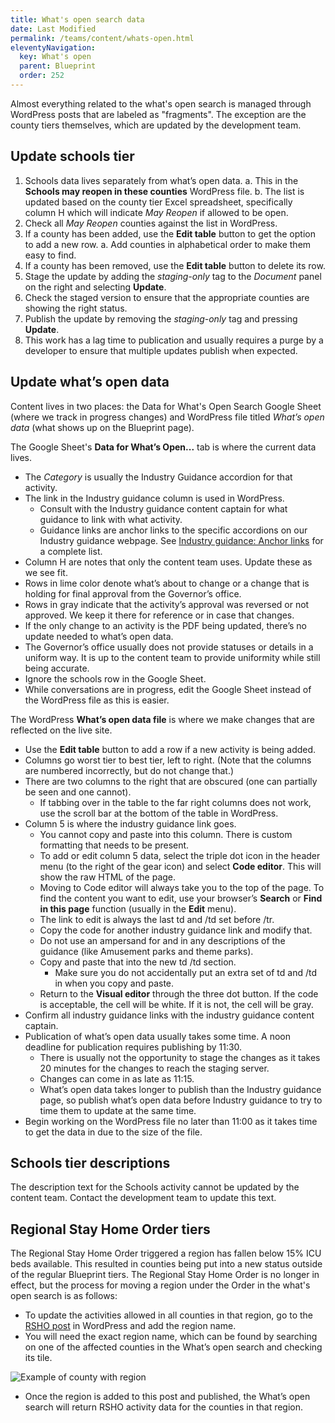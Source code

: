 ```yaml
---
title: What's open search data
date: Last Modified 
permalink: /teams/content/whats-open.html
eleventyNavigation:
  key: What's open
  parent: Blueprint
  order: 252
---
```


Almost everything related to the what's open search is managed through WordPress posts that are labeled as "fragments". The exception are the county tiers themselves, which are updated by the development team.

## Update schools tier

1. Schools data lives separately from what’s open data.
  a. This in the **Schools may reopen in these counties** WordPress file.
  b. The list is updated based on the county tier Excel spreadsheet, specifically column H which will indicate _May Reopen_ if allowed to be open.
2. Check all _May Reopen_ counties against the list in WordPress.
3. If a county has been added, use the **Edit table** button to get the option to add a new row.
  a. Add counties in alphabetical order to make them easy to find.
4. If a county has been removed, use the **Edit table** button to delete its row.
5. Stage the update by adding the _staging-only_ tag to the _Document_ panel on the right and selecting **Update**.
6. Check the staged version to ensure that the appropriate counties are showing the right status.
7. Publish the update by removing the _staging-only_ tag and pressing **Update**.
8. This work has a lag time to publication and usually requires a purge by a developer to ensure that multiple updates publish when expected.

## Update what’s open data

Content lives in two places: the Data for What's Open Search Google Sheet (where we track in progress changes) and WordPress file titled _What’s open data_ (what shows up on the Blueprint page).

The Google Sheet's **Data for What’s Open...** tab is where the current data lives.

* The _Category_ is usually the Industry Guidance accordion for that activity.
* The link in the Industry guidance column is used in WordPress.
  * Consult with the Industry guidance content captain for what guidance to link with what activity.
  * Guidance links are anchor links to the specific accordions on our Industry guidance webpage. See [Industry guidance: Anchor links](https://docs.google.com/document/d/1HQIg2FNAxGnjGs9jPFCrFXs1XvN17d_ojHrnfZvvLus/edit) for a complete list.
* Column H are notes that only the content team uses. Update these as we see fit.
* Rows in lime color denote what’s about to change or a change that is holding for final approval from the Governor’s office.
* Rows in gray indicate that the activity’s approval was reversed or not approved. We keep it there for reference or in case that changes.
* If the only change to an activity is the PDF being updated, there’s no update needed to what’s open data.
* The Governor’s office usually does not provide statuses or details in a uniform way. It is up to the content team to provide uniformity while still being accurate.
* Ignore the schools row in the Google Sheet.
* While conversations are in progress, edit the Google Sheet instead of the WordPress file as this is easier.

The WordPress **What’s open data file** is where we make changes that are reflected on the live site.

* Use the **Edit table** button to add a row if a new activity is being added.
* Columns go worst tier to best tier, left to right. (Note that the columns are numbered incorrectly, but do not change that.)
* There are two columns to the right that are obscured (one can partially be seen and one cannot).
  * If tabbing over in the table to the far right columns does not work, use the scroll bar at the bottom of the table in WordPress.
* Column 5 is where the industry guidance link goes.
  * You cannot copy and paste into this column. There is custom formatting that needs to be present.
  * To add or edit column 5 data, select the triple dot icon in the header menu (to the right of the gear icon) and select **Code editor**. This will show the raw HTML of the page.
  * Moving to Code editor will always take you to the top of the page. To find the content you want to edit, use your browser’s **Search** or **Find in this page** function (usually in the **Edit** menu).
  * The link to edit is always the last td and /td set before /tr.
  * Copy the code for another industry guidance link and modify that.
  * Do not use an ampersand for and in any descriptions of the guidance (like Amusement parks and theme parks).
  * Copy and paste that into the new td /td section.
    * Make sure you do not accidentally put an extra set of td and /td in when you copy and paste.
  * Return to the **Visual editor** through the three dot button. If the code is acceptable, the cell will be white. If it is not, the cell will be gray.
* Confirm all industry guidance links with the industry guidance content captain.
* Publication of what’s open data usually takes some time. A noon deadline for publication requires publishing by 11:30.
  * There is usually not the opportunity to stage the changes as it takes 20 minutes for the changes to reach the staging server.
  * Changes can come in as late as 11:15.
  * What’s open data takes longer to publish than the Industry guidance page, so publish what’s open data before Industry guidance to try to time them to update at the same time.
* Begin working on the WordPress file no later than 11:00 as it takes time to get the data in due to the size of the file.

## Schools tier descriptions

The description text for the Schools activity cannot be updated by the content team. Contact the development team to update this text.

## Regional Stay Home Order tiers

The Regional Stay Home Order triggered a region has fallen below 15% ICU beds available. This resulted in counties being put into a new status outside of the regular Blueprint tiers. The Regional Stay Home Order is no longer in effect, but the process for moving a region under the Order in the what's open search is as follows:

* To update the activities allowed in all counties in that region, go to the [RSHO post](https://as-go-covid19-d-001.azurewebsites.net/wp-admin/post.php?post=7402&action=edit) in WordPress and add the region name.
* You will need the exact region name, which can be found by searching on one of the affected counties in the What’s open search and checking its tile.

![Example of county with region](https://cagov.github.io/covid19.ca.gov-site-eng-playbook/content/images/region-example.jpg)

* Once the region is added to this post and published, the What’s open search will return RSHO activity data for the counties in that region.
